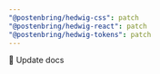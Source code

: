 ```yaml
---
"@postenbring/hedwig-css": patch
"@postenbring/hedwig-react": patch
"@postenbring/hedwig-tokens": patch
---
```


:memo: Update docs
